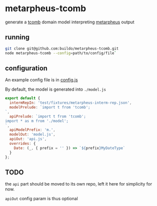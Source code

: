 # metarpheus-tcomb
generate a [tcomb](https://github.com/gcanti/tcomb) domain model interpreting [metarpheus](https://github.com/buildo/metarpheus) output

## running

```sh
git clone git@github.com:buildo/metarpheus-tcomb.git
node metarpheus-tcomb --config=path/to/config/file`
```

## configuration

An example config file is in [config.js](https://github.com/buildo/metarpheus-tcomb/blob/master/test/fixtures/config.js)

By default, the model is generated into `./model.js`

```js
export default {
  intermRepIn: 'test/fixtures/metarpheus-interm-rep.json',
  modelPrelude: `import t from 'tcomb';
`,
  apiPrelude: `import t from 'tcomb';
import * as m from './model';
`,
  apiModelPrefix: 'm.',
  modelOut: 'model.js',
  apiOut: 'api.js',
  overrides: {
    Date: (_, { prefix = '' }) => `${prefix}MyDateType`
  }
};
```

## TODO

the `api` part should be moved to its own repo, left it here for simplicity for now.

`apiOut` config param is thus optional
